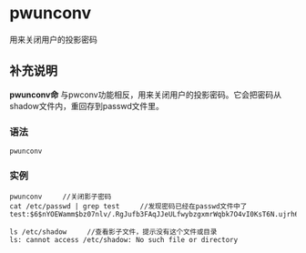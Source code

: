 pwunconv
===

用来关闭用户的投影密码

## 补充说明

**pwunconv命** 与pwconv功能相反，用来关闭用户的投影密码。它会把密码从shadow文件内，重回存到passwd文件里。

### 语法  

```
pwunconv
```

### 实例  

```
pwunconv     //关闭影子密码
cat /etc/passwd | grep test     //发现密码已经在passwd文件中了
test:$6$nYOEWamm$bz07nlv/.RgJufb3FAqJJeULfwybzgxmrWqbk7O4vI0KsT6N.ujrh6dDIUcAJdfjksyuyAFDPIngZeD3cgcf.0:3001:3001::/home/test:/bin/sh

ls /etc/shadow     //查看影子文件，提示没有这个文件或目录
ls: cannot access /etc/shadow: No such file or directory
```